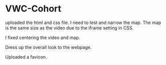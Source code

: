 # VWC-Cohort
uploaded the html and css file.
I need to test and narrow the map.  The map is the same size as the video due to the iframe setting in CSS.

I fixed centering the video and map.

Dress up the overall look to the webpage.

Uploaded a favicon.

